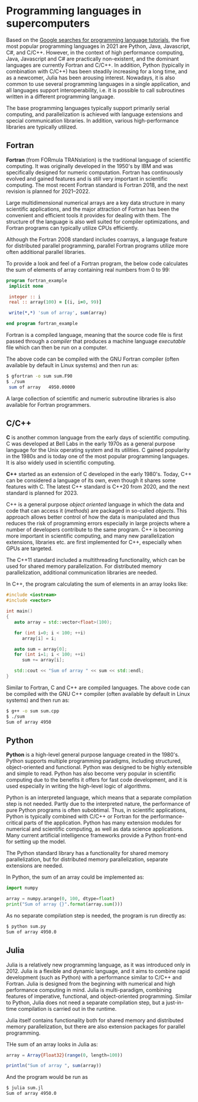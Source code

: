 # Programming languages in supercomputers

Based on the [Google searches for programming language
tutorials](https://pypl.github.io/PYPL.html), the five most popular
programming languages in 2021 are Python, Java, Javascript, C#, and
C/C++. However, in the context of high performance computing, Java, Javascript
and C# are practically non-existent, and the dominant languages are
currently Fortran and C/C++. In addition, Python (typically in
combination with C/C++) has been steadily increasing for a long time,
and as a newcomer, Julia has been arousing interest. Nowadays, it is
also common to use several programming languages in a single
application, and all languages support interoperability, i.e. it is
possible to call subroutines written in a different programming language.

The base programming languages typically support primarily serial
computing, and parallelization is achieved with language extensions and
special communication libraries. In addition, various high-performance
libraries are typically utilized.

## Fortran

**Fortran** (from FORmula TRANslation) is the traditional language of
scientific computing. It was originally developed in the 1950's by IBM
and was specifically designed for numeric computation. Fortran has
continuously evolved and gained features and is still very important
in scientific computing. The most recent Fortran standard is Fortran
2018, and the next revision is planned for 2021–2022.

Large multidimensional numerical arrays are a key data structure in many
scientific applications, and the major attraction of Fortran has been the
convenient and efficient tools it provides for dealing with them. The
structure of the language is also well suited for compiler optimizations,
and Fortran programs can typically utilize CPUs efficiently.

Although the Fortran 2008 standard includes coarrays, a language
feature for distributed parallel programming, parallel Fortran
programs utilize more often additional parallel libraries.

To provide a look and feel of a Fortran program, the below code
calculates the sum of elements of array containing real numbers from 0
to 99:
```fortran
program fortran_example
 implicit none

 integer :: i
 real :: array(100) = [(i, i=0, 99)]

 write(*,*) 'sum of array', sum(array)

end program fortran_example
```
Fortran is a compiled language, meaning that the source code file is
first passed through a *compiler* that produces a machine language
*executable* file which can then be run on a computer.

The above code can be compiled with the GNU Fortran compiler
(often available by default in Linux systems) and then run as:

```bash
$ gfortran -o sum sum.F90
$ ./sum
 sum of array   4950.00000
```

A large collection of scientific and numeric
subroutine libraries is also available for Fortran programmers.

## C/C++

**C** is another common language from the early days of scientific
computing. C was developed at Bell Labs in the early 1970s as a
general purpose language for the Unix operating system and its
utilities. C gained popularity in the 1980s and is today one of the
most popular programming languages. It is also widely used in
scientific computing.

**C++** started as an extension of C developed in the early
1980's. Today, C++ can be considered a language of its own, even
though it shares some features with C. The latest C++ standard is
C++20 from 2020, and the next standard is planned for 2023.

C++ is a general purpose *object oriented* language in which the data and code
that can access it (*methods*) are packaged in so-called
*objects*. This approach allows better control of how the data is
manipulated and thus reduces the risk of programming errors especially
in large projects where a number of developers contribute to the same
program. C++ is becoming more important in scientific computing, and
many new parallelization extensions, libraries etc. are first
implemented for C++, especially when GPUs are targeted.

The C++11 standard included a multithreading functionality, which can
be used for shared memory parallelization. For distributed memory
parallelization, additional communication libraries are needed.

In C++, the program calculating the sum of elements in an array looks like:
```c++
#include <iostream>
#include <vector>

int main()
{
   auto array = std::vector<float>(100);

   for (int i=0; i < 100; ++i)
      array[i] = i;

   auto sum = array[0];
   for (int i=1; i < 100; ++i)
      sum += array[i];

   std::cout << "Sum of array " << sum << std::endl;
}
```
Similar to Fortran, C and C++ are compiled languages.
The above code can be compiled with the GNU C++ compiler
(often available by default in Linux systems) and then run as:

```bash
$ g++ -o sum sum.cpp
$ ./sum
Sum of array 4950
```

## Python

**Python** is a high-level general purpose language created in the
1980's. Python supports multiple programming paradigms, including
structured, object-oriented and functional. Python was designed to be highly
extensible and simple to read. Python has also become very popular in
scientific computing due to the benefits it offers for fast code
development, and it is used especially in writing the high-level logic of
algorithms.

Python is an interpreted language, which means that a
separate compilation step is not needed. Partly due to the interpreted
nature, the performance of pure Python programs is often
subobtimal. Thus, in scientific applications, Python is typically
combined with C/C++ or
Fortran for the performance-critical parts of the application. Python
has many extension modules for numerical and scientific computing,
as well as data science applications. Many current artificial intelligence
frameworks provide a Python front-end for setting up the model.

The Python standard library has a functionality for shared memory
parallelization, but for distributed memory parallelization, separate
extensions are needed.

In Python, the sum of an array could be implemented as:
```python
import numpy

array = numpy.arange(0, 100, dtype=float)
print("Sum of array {}".format(array.sum()))
```
As no separate compilation step is needed, the program is run directly
as:
```bash
$ python sum.py
Sum of array 4950.0
```

## Julia

Julia is a relatively new programming language, as it was introduced
only in 2012. Julia is a flexible and dynamic language, and it aims to
combine rapid development (such as Python) with a performance similar to
C/C++ and Fortran. Julia is designed from the beginning with
numerical and high performance computing in mind.
Julia is multi-paradigm, combining features of imperative, functional,
and object-oriented programming. Similar to Python, Julia does not
need a separate compilation step, but a just-in-time compilation is
carried out in the runtime.

Julia itself contains functionality both for shared memory and
distributed memory parallelization, but there are also extension
packages for parallel programming.

THe sum of an array looks in Julia as:
```julia
array = Array{Float32}(range(0, length=100))

println("Sum of array ", sum(array))
```
And the program would be run as
```bash
$ julia sum.jl
Sum of array 4950.0
```
